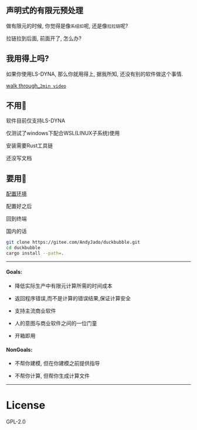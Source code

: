 ## 声明式的有限元预处理

做有限元的时候, 你觉得是像`系纽扣`呢, 还是像`拉拉链`呢?

拉链拉到后面, 前面开了, 怎么办?

## 我用得上吗?

如果你使用LS-DYNA, 那么你就用得上, 据我所知, 还没有别的软件做这个事情.

[walk through_`2min video`](https://www.bilibili.com/video/BV1QR4y1R76t/)

## 不用🥺

软件目前仅支持LS-DYNA

仅测试了windows下配合WSL(LINUX子系统)使用

安装需要Rust工具链

还没写文档

## 要用🙇

[配置环境](https://github.com/AndyJado/chitto/blob/d73ffdf4cd03fbbbcca38c32b4784939c41a4d32/terminal-stf/src/oh-WSL.md)

配置好之后

回到终端

国内的话

```sh
git clone https://gitee.com/AndyJado/duckbubble.git
cd duckbubble
cargo install --path=.
```

---

#### Goals:

- 降低实际生产中有限元计算所需的时间成本

- 返回程序错误,而不是计算的错误结果,保证计算安全

- 支持主流商业软件

- 人的意图与商业软件之间的一位门童

- 开箱即用

#### NonGoals:

- 不帮你建模, 但在你建模之前提供指导

- 不帮你计算, 但帮你生成计算文件

---

# License

GPL-2.0
